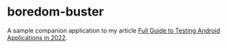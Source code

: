 # boredom-buster
A sample companion application to my article [Full Guide to Testing Android Applications in 2022](https://maxkim.eu/full-guide-to-testing-android-applications-in-2022). 
